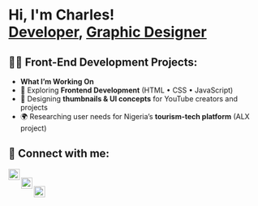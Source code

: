 <h1>Hi, I'm Charles! <br/><a href="">Developer</a>, <a href="https://www.linkedin.com/in/neenwi-charles-b908b6361?lipi=urn%3Ali%3Apage%3Ad_flagship3_profile_view_base_contact_details%3BjX4JMtv9SEW6sx39%2FOyGUA%3D%3D">Graphic Designer</a>
<h2>👨‍💻 Front-End Development Projects:</h2>

- <b>What I’m Working On</b>
- 🔭 Exploring **Frontend Development** (HTML • CSS • JavaScript)  
- 🎨 Designing **thumbnails & UI concepts** for YouTube creators and projects  
- 🌍 Researching user needs for Nigeria’s **tourism-tech platform** (ALX project)  



<h2> 🤳 Connect with me:</h2>

[<img align="left" alt="CharlesNeenwi | Twitter" width="22px" src="https://cdn-icons-png.flaticon.com/512/733/733579.png" />](https://x.com/Charles_nk)  
[<img align="left" alt="CharlesNeenwi | LinkedIn" width="22px" src="https://cdn-icons-png.flaticon.com/512/174/174857.png" />](https://www.linkedin.com/in/neenwi-charles-b908b6361)  
[<img align="left" alt="CharlesNeenwi | Instagram" width="22px" src="https://cdn-icons-png.flaticon.com/512/2111/2111463.png" />](https://www.instagram.com/charlesneenwi)  
 

<!--
**joshmadakor1/joshmadakor1** is a ✨ _special_ ✨ repository because its `README.md` (this file) appears on your GitHub profile.

Here are some ideas to get you started:

- 🔭 I’m currently working on ...
- 🌱 I’m currently learning ...
- 👯 I’m looking to collaborate on ...
- 🤔 I’m looking for help with ...
- 💬 Ask me about ...
- 📫 How to reach me: ...
- 😄 Pronouns: ...
- ⚡ Fun fact: ...
-->
